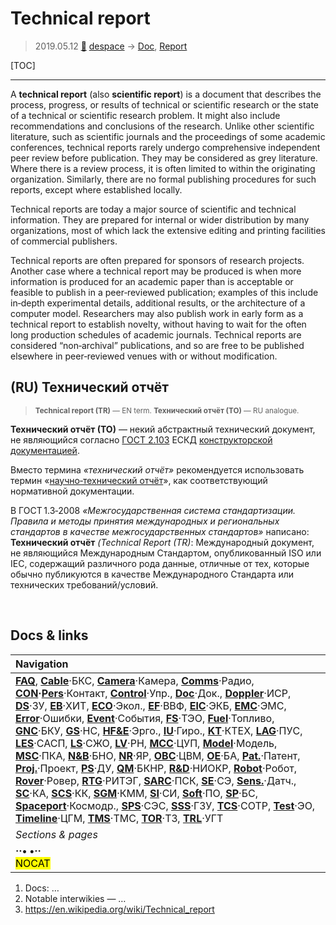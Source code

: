 # Technical report
> 2019.05.12 [🚀](../index/index.md) [despace](index.md) → [Doc](doc.md), [Report](report.md)

[TOC]

---

A **technical report** (also **scientific report**) is a document that describes the process, progress, or results of technical or scientific research or the state of a technical or scientific research problem. It might also include recommendations and conclusions of the research. Unlike other scientific literature, such as scientific journals and the proceedings of some academic conferences, technical reports rarely undergo comprehensive independent peer review before publication. They may be considered as grey literature. Where there is a review process, it is often limited to within the originating organization. Similarly, there are no formal publishing procedures for such reports, except where established locally.

Technical reports are today a major source of scientific and technical information. They are prepared for internal or wider distribution by many organizations, most of which lack the extensive editing and printing facilities of commercial publishers.

Technical reports are often prepared for sponsors of research projects. Another case where a technical report may be produced is when more information is produced for an academic paper than is acceptable or feasible to publish in a peer‑reviewed publication; examples of this include in‑depth experimental details, additional results, or the architecture of a computer model. Researchers may also publish work in early form as a technical report to establish novelty, without having to wait for the often long production schedules of academic journals. Technical reports are considered “non‑archival” publications, and so are free to be published elsewhere in peer‑reviewed venues with or without modification.


## (RU) Технический отчёт

> <small>**Technical report (TR)** — EN term. **Технический отчёт (ТО)** — RU analogue.</small>

**Технический отчёт (ТО)** — некий абстрактный технический документ, не являющийся согласно [ГОСТ 2.103](гост_2_103.md) ЕСКД [конструкторской документацией](doc.md).

Вместо термина *«технический отчёт»* рекомендуется использовать термин «[научно‑технический отчёт](report_st.md)», как соответствующий нормативной документации.

В ГОСТ 1.3‑2008 *«Межгосударственная система стандартизации. Правила и методы принятия международных и региональных стандартов в качестве межгосударственных стандартов»* написано:  
**Технический отчёт** *(Technical Report (TR)*: Международный документ, не являющийся Международным Стандартом, опубликованный ISO или IEC, содержащий различного рода данные, отличные от тех, которые обычно публикуются в качестве Международного Стандарта или технических требований/условий.



<p style="page-break-after:always"> </p>

## Docs & links
|Navigation|
|:--|
|**[FAQ](faq.md)**, **[Cable](cable.md)**·БКС, **[Camera](cam.md)**·Камера, **[Comms](comms.md)**·Радио, **[CON](contact.md)·[Pers](person.md)**·Контакт, **[Control](control.md)**·Упр., **[Doc](doc.md)**·Док., **[Doppler](doppler.md)**·ИСР, **[DS](ds.md)**·ЗУ, **[EB](eb.md)**·ХИТ, **[ECO](ecology.md)**·Экол., **[EF](ef.md)**·ВВФ, **[ElC](elc.md)**·ЭКБ, **[EMC](emc.md)**·ЭМС, **[Error](error.md)**·Ошибки, **[Event](event.md)**·События, **[FS](fs.md)**·ТЭО, **[Fuel](fuel.md)**·Топливо, **[GNC](gnc.md)**·БКУ, **[GS](scs.md)**·НС, **[HF&E](hfe.md)**·Эрго., **[IU](iu.md)**·Гиро., **[KT](kt.md)**·КТЕХ, **[LAG](lag.md)**·ПУC, **[LES](les.md)**·САСП, **[LS](ls.md)**·СЖО, **[LV](lv.md)**·РН, **[MCC](mcc.md)**·ЦУП, **[Model](model.md)**·Модель, **[MSC](sc.md)**·ПКА, **[N&B](nnb.md)**·БНО, **[NR](nr.md)**·ЯР, **[OBC](obc.md)**·ЦВМ, **[OE](oe.md)**·БА, **[Pat.](патент.md)**·Патент, **[Proj.](project.md)**·Проект, **[PS](ps.md)**·ДУ, **[QM](qm.md)**·БКНР, **[R&D](rnd.md)**·НИОКР, **[Robot](robotics.md)**·Робот, **[Rover](rover.md)**·Ровер, **[RTG](rtg.md)**·РИТЭГ, **[SARC](sarc.md)**·ПСК, **[SE](se.md)**·СЭ, **[Sens.](sensor.md)**·Датч., **[SC](sc.md)**·КА, **[SCS](scs.md)**·КК, **[SGM](sgm.md)**·КММ, **[SI](si.md)**·СИ, **[Soft](soft.md)**·ПО, **[SP](sp.md)**·БС, **[Spaceport](spaceport.md)**·Космодр., **[SPS](sps.md)**·СЭС, **[SSS](sss.md)**·ГЗУ, **[TCS](tcs.md)**·СОТР, **[Test](test.md)**·ЭО, **[Timeline](timeline.md)**·ЦГМ, **[TMS](tms.md)**·ТМС, **[TOR](tor.md)**·ТЗ, **[TRL](trl.md)**·УГТ|
|*Sections & pages*|
|**··• [](.md) •··**<br> <mark>NOCAT</mark>|

   1. Docs: …
   1. Notable interwikies — …
   1. <https://en.wikipedia.org/wiki/Technical_report>
